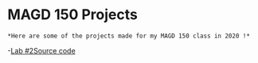 # MAGD 150 Projects
    *Here are some of the projects made for my MAGD 150 class in 2020 !*

  -[Lab #2](https://github.com/SmithIsis/MAGD150Projects/tree/gh-pages/f20magd150lab02_Smith)[Source code](https://github.com/SmithIsis/MAGD150Projects/blob/gh-pages/f20magd150lab02_Smith/sketch.js)
